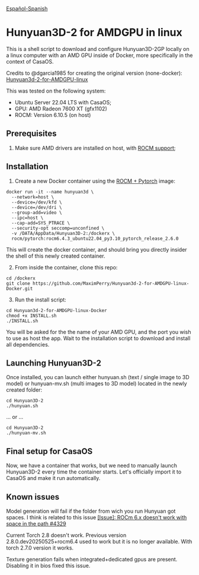 [Español-Spanish](README-ES.md)
# Hunyuan3D-2 for AMDGPU in linux
This is a shell script to download and configure Hunyuan3D-2GP locally on a linux computer with an AMD GPU inside of Docker, more specifically in the context of CasaOS.

Credits to @dgarcia1985 for creating the original version (none-docker): [Hunyuan3d-2-for-AMDGPU-linux](https://github.com/dgarcia1985/Hunyuan3d-2-for-AMDGPU-linux)

This was tested on the following system:
- Ubuntu Server 22.04 LTS with CasaOS;
- GPU: AMD Radeon 7600 XT (gfx1102)
- ROCM: Version 6.10.5 (on host)


## Prerequisites
1. Make sure AMD drivers are installed on host, with [ROCM support](https://rocm.docs.amd.com/projects/install-on-linux/en/latest/install/quick-start.html);


## Installation
1. Create a new Docker container using the [ROCM + Pytorch](https://hub.docker.com/r/rocm/pytorch) image:
```
docker run -it --name hunyuan3d \
  --network=host \
  --device=/dev/kfd \
  --device=/dev/dri \
  --group-add=video \
  --ipc=host \
  --cap-add=SYS_PTRACE \
  --security-opt seccomp=unconfined \
  -v /DATA/AppData/Hunyuan3D-2:/dockerx \
  rocm/pytorch:rocm6.4.3_ubuntu22.04_py3.10_pytorch_release_2.6.0
```
This will create the docker container, and should bring you directly insider the shell of this newly created container.

2. From inside the container, clone this repo:
```
cd /dockerx
git clone https://github.com/MaximPerry/Hunyuan3d-2-for-AMDGPU-linux-Docker.git
```

3. Run the install script:
```
cd Hunyuan3d-2-for-AMDGPU-linux-Docker
chmod +x INSTALL.sh
./INSTALL.sh
```
You will be asked for the the name of your AMD GPU, and the port you wish to use as host the app.
Wait to the installation script to download and install all dependencies.

## Launching Hunyuan3D-2
Once installed, you can launch either hunyuan.sh (text / single image to 3D model) or hunyuan-mv.sh (multi images to 3D model) located in the newly created folder:
```
cd Hunyuan3D-2
./hunyuan.sh
```
... or ...
```
cd Hunyuan3D-2
./hunyuan-mv.sh
```

## Final setup for CasaOS
Now, we have a container that works, but we need to manually launch Hunyuan3D-2 every time the container starts. Let's officially import it to CasaOS and make it run automatically.

## Known issues
Model generation will fail if the folder from wich you run Hunyuan got spaces.
I think is related to this issue [[Issue]: ROCm 6.x doesn't work with space in the path #4329
](https://github.com/ROCm/ROCm/issues/4329)

Current Torch 2.8 doesn't work. Previous version 2.8.0.dev20250525+rocm6.4 used to work but it is no longer available. With torch 2.7.0 version it works.

Texture generation fails when integrated+dedicated gpus are present. Disabling it in bios fixed this issue.


